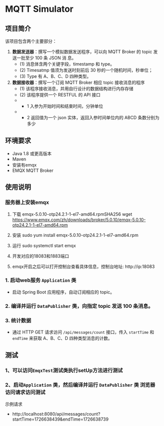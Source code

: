 # MQTT Simulator

## 项目简介

该项目包含两个主要部分：
1. **数据发送器**：撰写一个模拟数据发送程序，可以向 MQTT Broker 的 topic 发送一批至少 100 条 JSON 消
   息。
   - (1) 消息体含两个关键字段，timestamp 和 type。
   - (2) Timesatmp 值须为发送时刻前后 30 秒的一个随机时间，秒单位；
   - (3) Type 有 A、B、C、D 四种类型。
2. **数据接收器**：撰写一个订阅 MQTT Broker 相应 topic 接收消息的程序
   - (1) 该程序接收消息，并用自行设计的数据结构进行内存存储
   - (2) 该程序提供一个 RESTFUL 的 API 接口
   - - 1 入参为开始时间和结束时间，分钟单位
   - - 2 返回值为一个 json 实体，返回入参时间单位内的 ABCD 条数分别为多少

## 环境要求

- Java 1.8 或更高版本
- Maven
- 安装有emqx
- EMQX MQTT Broker

## 使用说明
### 服务器上安装emqx
1. 下载 emqx-5.0.10-otp24.2.1-1-el7-amd64.rpmSHA256
   wget https://www.emqx.com/zh/downloads/broker/5.0.10/emqx-5.0.10-otp24.2.1-1-el7-amd64.rpm

2. 安装
   sudo yum install emqx-5.0.10-otp24.2.1-1-el7-amd64.rpm

3. 运行
   sudo systemctl start emqx
4. 开发对应的18083和1883端口
5. emqx开启之后可以打开控制台查看具体信息，控制台地址: http://ip:18083

### 1. 启动web服务 `Application` 类
- 启动 Spring Boot 应用程序，自动订阅相应的 topic。

### 2. 编译并运行 `DataPublisher` 类，向指定 topic 发送 100 条消息。

### 3. 统计数据

- 通过 HTTP GET 请求访问 `/api/messages/count` 接口，传入 `startTime` 和 `endTime` 来获取 A、B、C、D 四种类型消息的计数。

## 测试
### 1、可以访问`EmqxTest`测试类执行setUp方法进行测试
### 2、启动`Application` 类，然后编译并运行 `DataPublisher` 类 浏览器访问请求访问测试
示例请求
- http://localhost:8080/api/messages/count?startTime=1726638439&endTime=1726638739
